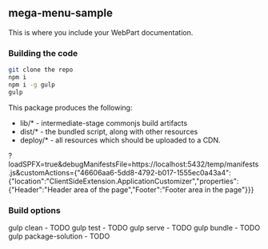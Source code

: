 ## mega-menu-sample

This is where you include your WebPart documentation.

### Building the code

```bash
git clone the repo
npm i
npm i -g gulp
gulp
```

This package produces the following:

* lib/* - intermediate-stage commonjs build artifacts
* dist/* - the bundled script, along with other resources
* deploy/* - all resources which should be uploaded to a CDN.

?loadSPFX=true&debugManifestsFile=https://localhost:5432/temp/manifests.js&customActions={"46606aa6-5dd8-4792-b017-1555ec0a43a4":{"location":"ClientSideExtension.ApplicationCustomizer","properties":{"Header":"Header area of the page","Footer":"Footer area in the page"}}}

### Build options

gulp clean - TODO
gulp test - TODO
gulp serve - TODO
gulp bundle - TODO
gulp package-solution - TODO
